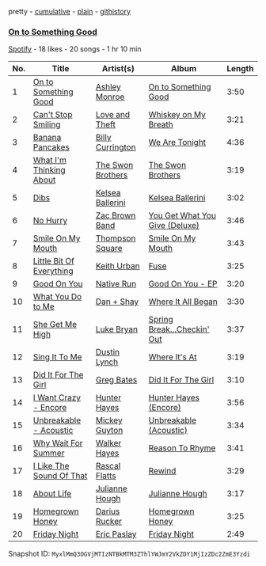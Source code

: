 pretty - [cumulative](/playlists/cumulative/3FfBohQXFlgFnYubzrvoq4.md) - [plain](/playlists/plain/3FfBohQXFlgFnYubzrvoq4) - [githistory](https://github.githistory.xyz/mackorone/spotify-playlist-archive/blob/main/playlists/plain/3FfBohQXFlgFnYubzrvoq4)

### [On to Something Good](https://open.spotify.com/playlist/3FfBohQXFlgFnYubzrvoq4)

> 

[Spotify](https://open.spotify.com/user/spotify) - 18 likes - 20 songs - 1 hr 10 min

| No. | Title | Artist(s) | Album | Length |
|---|---|---|---|---|
| 1 | [On to Something Good](https://open.spotify.com/track/1yaFBgYRHxXxJN0AKy3WS1) | [Ashley Monroe](https://open.spotify.com/artist/37BiX28I6pF104F92U1hDP) | [On to Something Good](https://open.spotify.com/album/0wk40VReNDTunoo5fax8OD) | 3:50 |
| 2 | [Can't Stop Smiling](https://open.spotify.com/track/5cJPNAF3i2qJzaFOksqvRb) | [Love and Theft](https://open.spotify.com/artist/03a5eVjzFyQlR4XyVSwt4t) | [Whiskey on My Breath](https://open.spotify.com/album/0vKn7XRuun4rqxh0LxcBzF) | 3:21 |
| 3 | [Banana Pancakes](https://open.spotify.com/track/7B1qzMdyg0NnqNmRCLqbRs) | [Billy Currington](https://open.spotify.com/artist/1By9QBFnjZAoI83BZppHlt) | [We Are Tonight](https://open.spotify.com/album/1UrEMAvTDJdsJsZdsBux4h) | 4:36 |
| 4 | [What I'm Thinking About](https://open.spotify.com/track/2jbUPfffA74IpoBJD3CdsJ) | [The Swon Brothers](https://open.spotify.com/artist/1nf0nRF0W4ybnJdda00pKY) | [The Swon Brothers](https://open.spotify.com/album/6O1P8K69uFGvCfpyAvdsx1) | 3:19 |
| 5 | [Dibs](https://open.spotify.com/track/1DDfGKUuz5saLOkne2CSNL) | [Kelsea Ballerini](https://open.spotify.com/artist/3RqBeV12Tt7A8xH3zBDDUF) | [Kelsea Ballerini](https://open.spotify.com/album/1763oiO7mm9HCC7ZAWOtaB) | 3:02 |
| 6 | [No Hurry](https://open.spotify.com/track/020ffiIfWvx5EH9VJ8Dkg2) | [Zac Brown Band](https://open.spotify.com/artist/6yJCxee7QumYr820xdIsjo) | [You Get What You Give \(Deluxe\)](https://open.spotify.com/album/0AXoQGOZDaYSaOo0qCTiCr) | 3:46 |
| 7 | [Smile On My Mouth](https://open.spotify.com/track/0oF3HWrmp5gLXtXGvyJiWF) | [Thompson Square](https://open.spotify.com/artist/0Bvs8yPjrQSbmVIRqSg1Sp) | [Smile On My Mouth](https://open.spotify.com/album/1QiQBJK75UyqZzeHyJQBvl) | 3:43 |
| 8 | [Little Bit Of Everything](https://open.spotify.com/track/1J8j3IeJz1HXoHF59LoP4h) | [Keith Urban](https://open.spotify.com/artist/0u2FHSq3ln94y5Q57xazwf) | [Fuse](https://open.spotify.com/album/5rESCws46ubPJlqOeb30Rv) | 3:25 |
| 9 | [Good On You](https://open.spotify.com/track/5qIg6CWItyCyk4SFGbAYnl) | [Native Run](https://open.spotify.com/artist/4nKcKE5cfDEzGUQXRY6cla) | [Good On You \- EP](https://open.spotify.com/album/7Jv83qLL8ZYW8IMDF8TQsL) | 3:20 |
| 10 | [What You Do to Me](https://open.spotify.com/track/5zXPsVuwJ4vLBcxAWzrnD6) | [Dan + Shay](https://open.spotify.com/artist/7z5WFjZAIYejWy0NI5lv4T) | [Where It All Began](https://open.spotify.com/album/2Zkvy7eARxR3qjKNWMiwMa) | 3:30 |
| 11 | [She Get Me High](https://open.spotify.com/track/3vVJuEZYAMdQrSwgcAEI1b) | [Luke Bryan](https://open.spotify.com/artist/0BvkDsjIUla7X0k6CSWh1I) | [Spring Break...Checkin' Out](https://open.spotify.com/album/6OOTRO7lfMvDFQzNXby9i8) | 3:37 |
| 12 | [Sing It To Me](https://open.spotify.com/track/65ihXYIHnjJQiJRZIXmE9l) | [Dustin Lynch](https://open.spotify.com/artist/1dID9zgn0OV0Y8ud7Mh2tS) | [Where It's At](https://open.spotify.com/album/3XyDMHEvtPjOZQqQxSOmIw) | 3:19 |
| 13 | [Did It For The Girl](https://open.spotify.com/track/0621F7y1cX0hJoQFIrrUaZ) | [Greg Bates](https://open.spotify.com/artist/2COi3lJPZHP2CjJBfofGwh) | [Did It For The Girl](https://open.spotify.com/album/7fJ2bd5HAhsEF8xHFpolUh) | 3:10 |
| 14 | [I Want Crazy \- Encore](https://open.spotify.com/track/4FkgULes13bk2eHrsJg4q9) | [Hunter Hayes](https://open.spotify.com/artist/7H6dkUChT5EoOQtUVMg4cN) | [Hunter Hayes \(Encore\)](https://open.spotify.com/album/5hVo5O3pGkc1VibXveW8gx) | 3:56 |
| 15 | [Unbreakable \- Acoustic](https://open.spotify.com/track/1qdgnDz7Rtlb3hhgqjM4oU) | [Mickey Guyton](https://open.spotify.com/artist/6nfN5B7Jmi853SHa9106Hz) | [Unbreakable \(Acoustic\)](https://open.spotify.com/album/2zcHOHtBIU6hOlmMF1OOjD) | 3:34 |
| 16 | [Why Wait For Summer](https://open.spotify.com/track/17YpnZUR9u5GTfrz9CcsZE) | [Walker Hayes](https://open.spotify.com/artist/7sKxqpSqbIzphAKAhrqvlf) | [Reason To Rhyme](https://open.spotify.com/album/3dXk9NgaWSy4HpzznFsL7L) | 3:41 |
| 17 | [I Like The Sound Of That](https://open.spotify.com/track/5S5rw0WLVCAux5B5bWCehK) | [Rascal Flatts](https://open.spotify.com/artist/0a1gHP0HAqALbEyxaD5Ngn) | [Rewind](https://open.spotify.com/album/3yHHbz0wapmu6xF82vHkCU) | 3:29 |
| 18 | [About Life](https://open.spotify.com/track/2UMDzcbgTJBYOselxE7ye1) | [Julianne Hough](https://open.spotify.com/artist/4BA9Z6ZV2JBwwLGGoZX7bs) | [Julianne Hough](https://open.spotify.com/album/3OqJhhtUa4MlJNZNK7BZ4a) | 3:17 |
| 19 | [Homegrown Honey](https://open.spotify.com/track/5mv0E9VfdpuwNX4fMznxjs) | [Darius Rucker](https://open.spotify.com/artist/7FY5V3XMwlNBPitEjXowHQ) | [Homegrown Honey](https://open.spotify.com/album/0u3bCOIrcGotOs119sRupa) | 3:25 |
| 20 | [Friday Night](https://open.spotify.com/track/7nULd4wYrLEOG9YsrbXTDd) | [Eric Paslay](https://open.spotify.com/artist/4TONBKcqVR1LmPdfJxvkMU) | [Friday Night](https://open.spotify.com/album/7auc8kC060k5irSLM0OOtL) | 2:49 |

Snapshot ID: `MyxlMmQ3OGVjMTIzNTBkMTM3ZThlYWJmY2VkZDY1MjIzZDc2ZmE3Yzdi`
